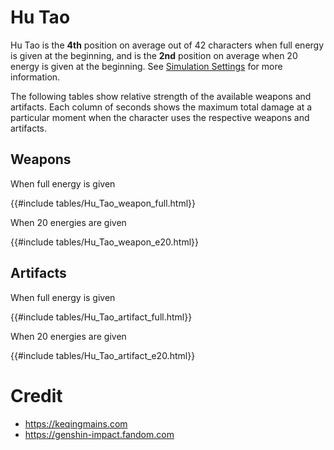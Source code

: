 # Hu Tao

Hu Tao is the **4th** position on average out of 42
characters when full energy is given at the beginning, and is the
**2nd** position on average when 20 energy is given at the
beginning. See [Simulation Settings](./simulation_settings.md) for more
information.

The following tables show relative strength of the available weapons and
artifacts. Each column of seconds shows the maximum total damage at a
particular moment when the character uses the respective weapons and
artifacts.

## Weapons

When full energy is given

{{#include tables/Hu_Tao_weapon_full.html}}

When 20 energies are given

{{#include tables/Hu_Tao_weapon_e20.html}}

## Artifacts

When full energy is given

{{#include tables/Hu_Tao_artifact_full.html}}

When 20 energies are given

{{#include tables/Hu_Tao_artifact_e20.html}}

# Credit

- <https://keqingmains.com>
- <https://genshin-impact.fandom.com>

